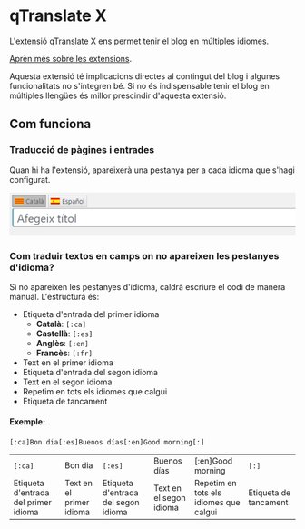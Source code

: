 # qTranslate X

<link rel="stylesheet" href="../estils.css" />

L'extensió [qTranslate X](https://qtranslatexteam.wordpress.com/) ens permet tenir el blog en múltiples idiomes.

[Aprèn més sobre les extensions](./index.md).

<div class="hint warning">Aquesta extensió té implicacions directes al contingut del blog i algunes funcionalitats no s'integren bé. Si no és indispensable tenir el blog en múltiples llengües és millor prescindir d'aquesta extensió.</div>

## Com funciona

### Traducció de pàgines i entrades

Quan hi ha l'extensió, apareixerà una pestanya per a cada idioma que s'hagi configurat.

![](assets/qtranslate/pagina.png)

### Com traduir textos en camps on no apareixen les pestanyes d'idioma?

Si no apareixen les pestanyes d'idioma, caldrà escriure el codi de manera manual. L'estructura és:

* Etiqueta d'entrada del primer idioma
    * **Català**: `[:ca]`
    * **Castellà**: `[:es]`
    * **Anglès**: `[:en]`
    * **Francès**: `[:fr]`
* Text en el primer idioma
* Etiqueta d'entrada del segon idioma
* Text en el segon idioma
* Repetim en tots els idiomes que calgui
* Etiqueta de tancament

#### Exemple:

```
[:ca]Bon dia[:es]Buenos días[:en]Good morning[:]
```

<table class="puzzle">
	<tr>
		<td><code>[:ca]</code></td>
		<td>Bon dia</td>
		<td><code>[:es]</code></td>
		<td>Buenos días</td>
		<td>[:en]Good morning</td>
		<td><code>[:]</code></td>
	</tr>
	<tr>
		<td>Etiqueta d'entrada del primer idioma</td>
		<td>Text en el primer idioma</td>
		<td>Etiqueta d'entrada del segon idioma</td>
		<td>Text en el segon idioma</td>
		<td>Repetim en tots els idiomes que calgui</td>
		<td>Etiqueta de tancament</td>
	</tr>
</table>
